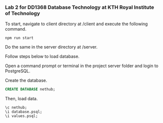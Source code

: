 ### Lab 2 for DD1368 Database Technology at KTH Royal Institute of Technology

To start, navigate to client directory at /client and execute the following command.

```
npm run start
```

Do the same in the server directory at /server.

Follow steps below to load database.

Open a command prompt or terminal in the project server folder and login to PostgreSQL. 

Create the database.

```SQL
CREATE DATABASE nethub;
```

Then, load data.

```
\c nethub;
\i database.psql;
\i values.psql;
```

